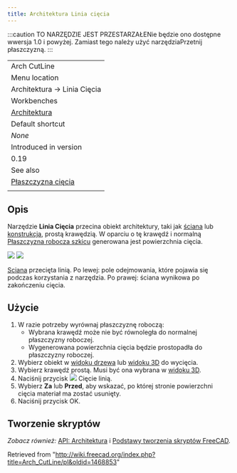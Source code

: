 ```yaml
---
title: Architektura Linia cięcia
---
```

:::caution
TO NARZĘDZIE JEST PRZESTARZAŁENie będzie ono dostępne wwersja 1.0 i powyżej. Zamiast tego należy użyć narzędziaPrzetnij płaszczyzną.
:::

|  |
| --- |
| Arch CutLine |
| Menu location |
| Architektura → Linia Cięcia |
| Workbenches |
| [Architektura](/Arch_Workbench "Arch Workbench") |
| Default shortcut |
| *None* |
| Introduced in version |
| 0.19 |
| See also |
| [Płaszczyzna cięcia](/Arch_CutPlane/pl "Arch CutPlane/pl") |
|  |

## Opis

Narzędzie **Linia Cięcia** przecina obiekt architektury, taki jak [ściana](/Arch_Wall/pl "Arch Wall/pl") lub [konstrukcja](/Arch_Structure/pl "Arch Structure/pl"), prostą krawędzią. W oparciu o tę krawędź i normalną [Płaszczyzna robocza szkicu](/Draft_SelectPlane/pl "Draft SelectPlane/pl") generowana jest powierzchnia cięcia.

![](/images/Arch_CutLine_example_1.png) ![](/images/Arch_CutLine_example_2.png)

[Sciana](/Arch_Wall/pl "Arch Wall/pl") przecięta linią. Po lewej: pole odejmowania, które pojawia się podczas korzystania z narzędzia. Po prawej: ściana wynikowa po zakończeniu cięcia.

## Użycie

1. W razie potrzeby wyrównaj płaszczyznę roboczą:
   * Wybrana krawędź może nie być równoległa do normalnej płaszczyzny roboczej.
   * Wygenerowana powierzchnia cięcia będzie prostopadła do płaszczyzny roboczej.
2. Wybierz obiekt w [widoku drzewa](/Tree_view/pl "Tree view/pl") lub [widoku 3D](/3D_view/pl "3D view/pl") do wycięcia.
3. Wybierz krawędź prostą. Musi być ona wybrana w [widoku 3D](/3D_view/pl "3D view/pl").
4. Naciśnij przycisk ![](/images/Arch_CutLine.svg) Cięcie linią.
5. Wybierz **Za** lub **Przed**, aby wskazać, po której stronie powierzchni cięcia materiał ma zostać usunięty.
6. Naciśnij przycisk OK.

## Tworzenie skryptów

*Zobacz również:* [API: Architektura](/Arch_API/pl "Arch API/pl") i [Podstawy tworzenia skryptów FreeCAD](/FreeCAD_Scripting_Basics/pl "FreeCAD Scripting Basics/pl").

Retrieved from "<http://wiki.freecad.org/index.php?title=Arch_CutLine/pl&oldid=1468853>"